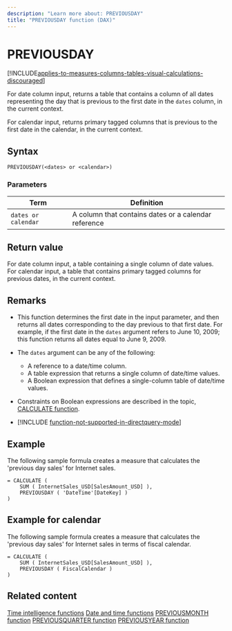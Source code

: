 ```yaml
---
description: "Learn more about: PREVIOUSDAY"
title: "PREVIOUSDAY function (DAX)"
---
```

# PREVIOUSDAY

[!INCLUDE[applies-to-measures-columns-tables-visual-calculations-discouraged](includes/applies-to-measures-columns-tables-visual-calculations-discouraged.md)]

For date column input, returns a table that contains a column of all dates representing the day that is previous to the first date in the `dates` column, in the current context.

For calendar input, returns primary tagged columns that is previous to the first date in the calendar, in the current context.

## Syntax

```
PREVIOUSDAY(<dates> or <calendar>)
```

### Parameters

|Term|Definition|
|--------|--------------|
|`dates or calendar`|A column that contains dates or a calendar reference|

## Return value

For date column input, a table containing a single column of date values.  
For calendar input, a table that contains primary tagged columns for previous dates, in the current context.

## Remarks

- This function determines the first date in the input parameter, and then returns all dates corresponding to the day previous to that first date. For example, if the first date in the `dates` argument refers to June 10, 2009; this function returns all dates equal to June 9, 2009.

- The `dates` argument can be any of the following:
  - A reference to a date/time column.
  - A table expression that returns a single column of date/time values.
  - A Boolean expression that defines a single-column table of date/time values.

- Constraints on Boolean expressions are described in the topic, [CALCULATE function](calculate-function-dax.md).

- [!INCLUDE [function-not-supported-in-directquery-mode](includes/function-not-supported-in-directquery-mode.md)]

## Example

The following sample formula creates a measure that calculates the 'previous day sales' for Internet sales.

```dax
= CALCULATE (
    SUM ( InternetSales_USD[SalesAmount_USD] ),
    PREVIOUSDAY ( 'DateTime'[DateKey] )
)
```

## Example for calendar

The following sample formula creates a measure that calculates the 'previous day sales' for Internet sales in terms of fiscal calendar.

```dax
= CALCULATE (
    SUM ( InternetSales_USD[SalesAmount_USD] ),
    PREVIOUSDAY ( FiscalCalendar )
)
```

## Related content

[Time intelligence functions](time-intelligence-functions-dax.md)
[Date and time functions](date-and-time-functions-dax.md)
[PREVIOUSMONTH function](previousmonth-function-dax.md)
[PREVIOUSQUARTER function](previousquarter-function-dax.md)
[PREVIOUSYEAR function](previousyear-function-dax.md)

